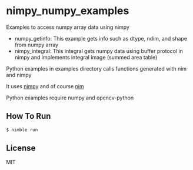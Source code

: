 # nimpy_numpy_examples
Examples to access numpy array data using nimpy
- numpy_getinfo: This example gets info such as dtype, ndim, and shape from numpy array
- nimpy_integral: This integral gets numpy data using buffer protocol in nimpy and implements integral image (summed area table)

Python examples in examples directory calls functions generated with nim and nimpy

It uses [nimpy](https://github.com/yglukhov/nimpy) and of course [nim](https://nim-lang.org)

Python examples require numpy and opencv-python

## How To Run

```sh
$ nimble run
```

License
----

MIT

